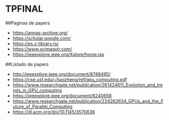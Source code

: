 # TPFINAL

##Paginas de papers

* https://annas-archive.org/
* https://scholar.google.com/
* https://es.z-library.rs/
* https://www.scimagojr.com/
* https://ieeexplore.ieee.org/Xplore/home.jsp


##Listado de papers

* http://ieeexplore.ieee.org/document/8748495/
* https://cse.usf.edu/~haozheng/ref/gpu_computing.pdf
* https://www.researchgate.net/publication/261424611_Evolution_and_trends_in_GPU_computing
* https://ieeexplore.ieee.org/document/6240658
* https://www.researchgate.net/publication/224262634_GPUs_and_the_Future_of_Parallel_Computing
* https://dl.acm.org/doi/10.1145/3570638
